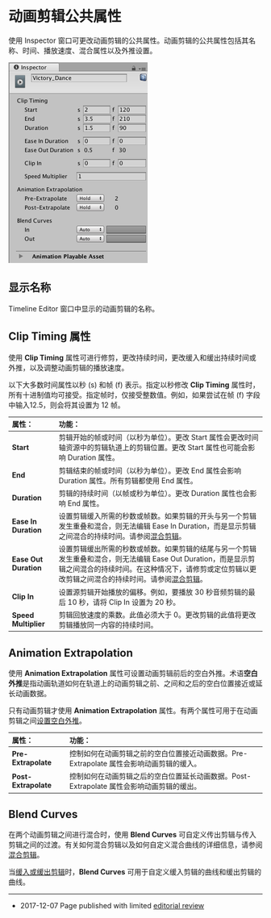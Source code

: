 # 动画剪辑公共属性

使用 Inspector 窗口可更改动画剪辑的公共属性。动画剪辑的公共属性包括其名称、时间、播放速度、混合属性以及外推设置。

![在 Timeline Editor 窗口中选择动画剪辑时显示的 Inspector 窗口](../uploads/Main/timeline_inspector_animation_clip_common.png)

## 显示名称

Timeline Editor 窗口中显示的动画剪辑的名称。

## Clip Timing 属性

使用 **Clip Timing** 属性可进行修剪，更改持续时间，更改缓入和缓出持续时间或外推，以及调整动画剪辑的播放速度。

以下大多数时间属性以秒 (s) 和帧 (f) 表示。指定以秒修改 **Clip Timing** 属性时，所有十进制值均可接受。指定帧时，仅接受整数值。例如，如果尝试在帧 (f) 字段中输入12.5，则会将其设置为 12 帧。

|**属性：** |**功能：** |
|:---|:---|
|__Start__| 剪辑开始的帧或时间（以秒为单位）。更改 Start 属性会更改时间轴资源中的剪辑轨道上的剪辑位置。更改 Start 属性也可能会影响 Duration 属性。 |
|__End__ | 剪辑结束的帧或时间（以秒为单位）。更改 End 属性会影响 Duration 属性。所有剪辑都使用 End 属性。 |
|__Duration__ | 剪辑的持续时间（以帧或秒为单位）。更改 Duration 属性也会影响 End 属性。 |
|__Ease In Duration__ | 设置剪辑缓入所需的秒数或帧数。如果剪辑的开头与另一个剪辑发生重叠和混合，则无法编辑 Ease In Duration，而是显示剪辑之间混合的持续时间。请参阅[混合剪辑](TimelineBlendingClips.html)。 |
|__Ease Out Duration__ | 设置剪辑缓出所需的秒数或帧数。如果剪辑的结尾与另一个剪辑发生重叠和混合，则无法编辑 Ease Out Duration，而是显示剪辑之间混合的持续时间。在这种情况下，请修剪或定位剪辑以更改剪辑之间混合的持续时间。请参阅[混合剪辑](TimelineBlendingClips.html)。 |
|__Clip In__ | 设置源剪辑开始播放的偏移。例如，要播放 30 秒音频剪辑的最后 10 秒，请将 Clip In 设置为 20 秒。 |
|__Speed Multiplier__ | 剪辑回放速度的乘数。此值必须大于 0。更改剪辑的此值将更改剪辑播放同一内容的持续时间。 |

## Animation Extrapolation

使用 **Animation Extrapolation** 属性可设置动画剪辑前后的空白外推。术语**空白外推**是指动画轨道如何在轨道上的动画剪辑之前、之间和之后的空白位置接近或延长动画数据。

只有动画剪辑才使用 **Animation Extrapolation** 属性。有两个属性可用于在动画剪辑之间[设置空白外推](TimelineGapExtrapolation.html)。

|**属性：** |**功能：** |
|:---|:---|
|__Pre-Extrapolate__| 控制如何在动画剪辑之前的空白位置接近动画数据。Pre-Extrapolate 属性会影响动画剪辑的缓入。 |
|__Post-Extrapolate__ | 控制如何在动画剪辑之后的空白位置延长动画数据。Post-Extrapolate 属性会影响动画剪辑的缓出。 |

## Blend Curves

在两个动画剪辑之间进行混合时，使用 **Blend Curves** 可自定义传出剪辑与传入剪辑之间的过渡。有关如何混合剪辑以及如何自定义混合曲线的详细信息，请参阅[混合剪辑](TimelineBlendingClips.html)。

当[缓入或缓出剪辑](TimelineEasingClips.html)时，**Blend Curves** 可用于自定义缓入剪辑的曲线和缓出剪辑的曲线。

---
* <span class="page-edit">2017-12-07  Page published with limited [editorial review](DocumentationEditorialReview.html)
</span>


